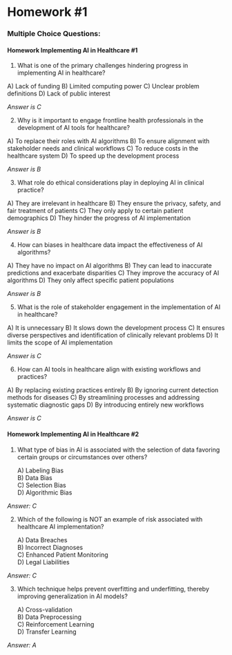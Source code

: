 # Homework #1

### Multiple Choice Questions:

#### Homework Implementing AI in Healthcare #1

1. What is one of the primary challenges hindering progress in implementing AI in healthcare?

A) Lack of funding
B) Limited computing power
C) Unclear problem definitions
D) Lack of public interest

*Answer is C*

2. Why is it important to engage frontline health professionals in the development of AI tools for healthcare?

A) To replace their roles with AI algorithms
B) To ensure alignment with stakeholder needs and clinical workflows
C) To reduce costs in the healthcare system
D) To speed up the development process

*Answer is B*

3. What role do ethical considerations play in deploying AI in clinical practice?

A) They are irrelevant in healthcare
B) They ensure the privacy, safety, and fair treatment of patients
C) They only apply to certain patient demographics
D) They hinder the progress of AI implementation

*Answer is B*

4. How can biases in healthcare data impact the effectiveness of AI algorithms?

A) They have no impact on AI algorithms
B) They can lead to inaccurate predictions and exacerbate disparities
C) They improve the accuracy of AI algorithms
D) They only affect specific patient populations

*Answer is B*

5. What is the role of stakeholder engagement in the implementation of AI in healthcare?

A) It is unnecessary
B) It slows down the development process
C) It ensures diverse perspectives and identification of clinically relevant problems
D) It limits the scope of AI implementation

*Answer is C*

6. How can AI tools in healthcare align with existing workflows and practices?

A) By replacing existing practices entirely
B) By ignoring current detection methods for diseases
C) By streamlining processes and addressing systematic diagnostic gaps
D) By introducing entirely new workflows

*Answer is C*

#### Homework Implementing AI in Healthcare #2

1. What type of bias in AI is associated with the selection of data favoring certain groups or circumstances over others?
   
   A) Labeling Bias  
   B) Data Bias  
   C) Selection Bias  
   D) Algorithmic Bias  

*Answer: C*

2. Which of the following is NOT an example of risk associated with healthcare AI implementation?

   A) Data Breaches  
   B) Incorrect Diagnoses  
   C) Enhanced Patient Monitoring  
   D) Legal Liabilities  

*Answer: C*

3. Which technique helps prevent overfitting and underfitting, thereby improving generalization in AI models?

   A) Cross-validation  
   B) Data Preprocessing  
   C) Reinforcement Learning  
   D) Transfer Learning  

*Answer: A*